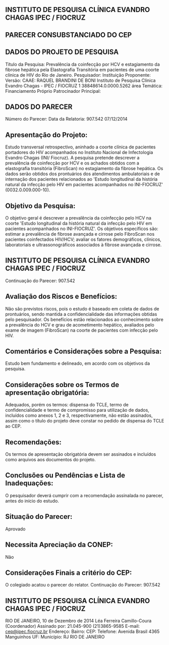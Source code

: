 ## INSTITUTO DE PESQUISA CLÍNICA EVANDRO CHAGAS IPEC / FIOCRUZ

## PARECER CONSUBSTANCIADO DO CEP
## DADOS DO PROJETO DE PESQUISA
Título da Pesquisa: Prevalência  da  coinfecção  por  HCV  e  estagiamento  da  fibrose  hepática  pela Elastografia Transitória em pacientes de uma coorte clínica de HIV do Rio de Janeiro.
Pesquisador:
Instituição Proponente:
Versão:
CAAE:
RAQUEL BRANDINI DE BONI
Instituto de Pesquisa Clínica Evandro Chagas - IPEC / FIOCRUZ
1
38848614.0.0000.5262
área Temática:
Financiamento Próprio
Patrocinador Principal:
## DADOS DO PARECER
Número do Parecer:
Data da Relatoria:
907.542
07/12/2014
## Apresentação do Projeto:
Estudo transversal retrospectivo, aninhado a coorte clínica de pacientes portadores do HIV acompanhados no Instituto Nacional de Infectologia Evandro Chagas (INI/ Fiocruz). A pesquisa pretende descrever a prevalência de coinfecção por HCV e os achados obtidos com a elastografia  transitória (FibroScan) no estagiamento da fibrose hepática.  Os dados serão obtidos dos prontuários dos atendimentos ambulatoriais e de internação dos pacientes relacionados ao 'Estudo longitudinal da história natural da infecção pelo HIV em pacientes acompanhados no INI-FIOCRUZ' (0032.0.009.000-10).
## Objetivo da Pesquisa:
O objetivo geral é descrever a prevalência da coinfecção pelo HCV na coorte 'Estudo longitudinal da história natural da infecção pelo HIV em pacientes acompanhados no INI-FIOCRUZ'.
Os objetivos específicos são: estimar a prevalência de fibrose avançada e cirrose pelo FibroScan nos pacientes coinfectados HIV/HCV; avaliar os fatores demográficos, clínicos, laboratoriais e ultrassonográficos associados à fibrose avançada e cirrose.
## INSTITUTO DE PESQUISA CLÍNICA EVANDRO CHAGAS IPEC / FIOCRUZ
Continuação do Parecer: 907.542
## Avaliação dos Riscos e Benefícios:
Não são previstos riscos, pois o estudo é baseado em coleta de dados de prontuários, sendo mantida a confidencialidade das informações obtidas pelo pesquisador. Os benefícios estão relacionados ao conhecimento sobre a prevalência do HCV e grau de acometimento hepático, avaliados pelo exame de imagem (FibroScan) na coorte de pacientes com infecção pelo HIV.
## Comentários e Considerações sobre a Pesquisa:
Estudo bem fundamento e delineado, em acordo com os objetivos da pesquisa.
## Considerações sobre os Termos de apresentação obrigatória:
Adequados, porém os termos: dispensa do TCLE, termo de confidencialidade e termo de compromisso para utilização de dados, incluídos como anexos 1, 2 e 3, respectivamente, não estão assinados, assim como o título do projeto deve constar no pedido de dispensa do TCLE ao CEP.
## Recomendações:
Os termos de apresentação obrigatória devem ser assinados e incluídos como arquivos aos documentos do projeto.
## Conclusões ou Pendências e Lista de Inadequações:
O pesquisador deverá cumprir com a recomendação assinalada no parecer, antes do início do estudo.
## Situação do Parecer:
Aprovado
## Necessita Apreciação da CONEP:
Não
## Considerações Finais a critério do CEP:
O colegiado acatou o parecer do relator.
Continuação do Parecer: 907.542
## INSTITUTO DE PESQUISA CLÍNICA EVANDRO CHAGAS IPEC / FIOCRUZ
RIO DE JANEIRO, 10 de Dezembro de 2014
Léa Ferreira Camillo-Coura (Coordenador) Assinado por:
21.045-900
(21)3865-9585
E-mail:
cep@ipec.fiocruz.br
Endereço:
Bairro:
CEP:
Telefone:
Avenida Brasil 4365
Manguinhos
UF:
Município:
RJ
RIO DE JANEIRO
